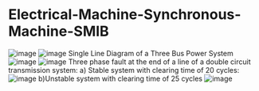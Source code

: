 # Electrical-Machine-Synchronous-Machine-SMIB
![image](https://user-images.githubusercontent.com/130666521/233590658-15e690a7-3907-4714-9ade-f73257ba28fe.png)
![image](https://user-images.githubusercontent.com/130666521/233590698-1cc5efe6-03c6-4372-97dd-ff55a2849f4c.png)
Single Line Diagram of a Three Bus Power System
![image](https://user-images.githubusercontent.com/130666521/233593538-fbbf9770-ce41-4b74-b392-8d470b4a2a2b.png)
![image](https://user-images.githubusercontent.com/130666521/233593679-3430d27f-b2a7-4fd5-80c9-056545ea562d.png)
Three phase fault at the end of a line of a double circuit transmission system:
a) Stable system with clearing time of 20 cycles:
![image](https://user-images.githubusercontent.com/130666521/233592087-14553666-d1c7-4047-b4d9-26f46213cac0.png)
b)Unstable  system with clearing time of 25 cycles
![image](https://user-images.githubusercontent.com/130666521/233592252-1b8876a9-4bd6-43c5-9fbc-9f95bafead60.png)
